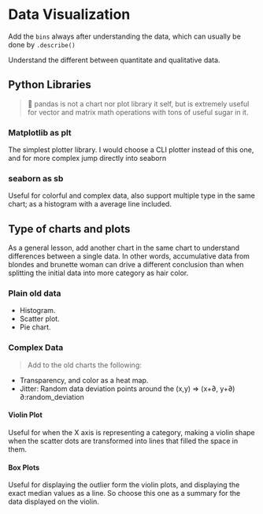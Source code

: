 # Data Visualization
Add the `bins` always after understanding the data, which can usually be done by `.describe()`

Understand the different between quantitate and qualitative data.

## Python Libraries
> 🐼 pandas is not a chart nor plot library it self, but is extremely useful for vector and matrix math operations with tons of useful sugar in it.

### Matplotlib as plt
The simplest plotter library. I would choose a CLI plotter instead of this one, and for more complex jump directly into seaborn

### seaborn as sb
Useful for colorful and complex data, also support multiple type in the same chart; as a histogram with a average line included.


## Type of charts and plots
As a general lesson, add another chart in the same chart to understand differences between a single data. In other words, accumulative data from blondes and brunette woman can drive a different conclusion than when splitting the initial data into more category as hair color.

### Plain old data
- Histogram.
- Scatter plot.
- Pie chart.

### Complex Data
> Add to the old charts the following:
- Transparency, and color as a heat map.
- Jitter: Random data deviation points around the (x,y) => (x+∂, y+∂) ∂:random_deviation

#### Violin Plot
Useful for when the X axis is representing a category, making a violin shape when the scatter dots are transformed into lines that filled the space in them.

#### Box Plots
Useful for displaying the outlier form the violin plots, and displaying the exact median values as a line. So choose this one as a summary for the data displayed on the violin.
